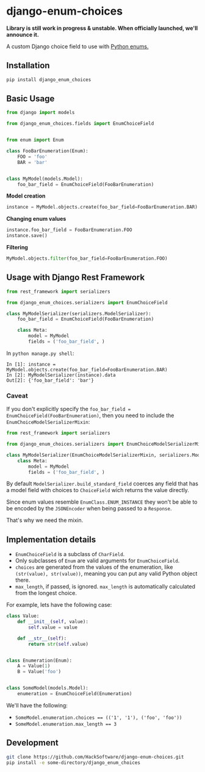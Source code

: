# django-enum-choices

**Library is still work in progress & unstable. When officially launched, we'll announce it.**

A custom Django choice field to use with [Python enums.](https://docs.python.org/3/library/enum.html)

## Installation

```bash
pip install django_enum_choices
```

## Basic Usage

```python
from django import models

from django_enum_choices.fields import EnumChoiceField


from enum import Enum

class FooBarEnumeration(Enum):
    FOO = 'foo'
    BAR = 'bar'


class MyModel(models.Model):
    foo_bar_field = EnumChoiceField(FooBarEnumeration)
```

**Model creation**

```python
instance = MyModel.objects.create(foo_bar_field=FooBarEnumeration.BAR)
```

**Changing enum values**

```python
instance.foo_bar_field = FooBarEnumeration.FOO
instance.save()
```

**Filtering**

```python
MyModel.objects.filter(foo_bar_field=FooBarEnumeration.FOO)
```

## Usage with Django Rest Framework

```python
from rest_framework import serializers

from django_enum_choices.serializers import EnumChoiceField

class MyModelSerializer(serializers.ModelSerializer):
    foo_bar_field = EnumChoiceField(FooBarEnumeration)

    class Meta:
        model = MyModel
        fields = ('foo_bar_field', )
```

In `python manage.py shell`:

```
In [1]: instance = MyModel.objects.create(foo_bar_field=FooBarEnumeration.BAR)
In [2]: MyModelSerializer(instance).data
Out[2]: {'foo_bar_field': 'bar'}
```

### Caveat

If you don't explicitly specify the `foo_bar_field = EnumChoiceField(FooBarEnumeration)`, then you need to include the `EnumChoiceModelSerializerMixin`:

```python
from rest_framework import serializers

from django_enum_choices.serializers import EnumChoiceModelSerializerMixin

class MyModelSerializer(EnumChoiceModelSerializerMixin, serializers.ModelSerializer):
    class Meta:
        model = MyModel
        fields = ('foo_bar_field', )
```

By default `ModelSerializer.build_standard_field` coerces any field that has a model field with choices to `ChoiceField` wich returns the value directly.

Since enum values resemble `EnumClass.ENUM_INSTANCE` they won't be able to be encoded by the `JSONEncoder` when being passed to a `Response`.

That's why we need the mixin.

## Implementation details

* `EnumChoiceField` is a subclass of `CharField`.
* Only subclasses of `Enum` are valid arguments for `EnumChoiceField`.
* `choices` are generated from the values of the enumeration, like `(str(value), str(value))`, meaning you can put any valid Python object there.
* `max_length`, if passed, is ignored. `max_length` is automatically calculated from the longest choice.


For example, lets have the following case:

```python
class Value:
    def __init__(self, value):
        self.value = value

    def __str__(self):
        return str(self.value)


class Enumeration(Enum):
    A = Value(1)
    B = Value('foo')


class SomeModel(models.Model):
    enumeration = EnumChoiceField(Enumeration)
```

We'll have the following:

* `SomeModel.enumeration.choices == (('1', '1'), ('foo', 'foo'))`
* `SomeModel.enumeration.max_length == 3`

## Development

```bash
git clone https://github.com/HackSoftware/django-enum-choices.git
pip install -e some-directory/django_enum_choices
```
